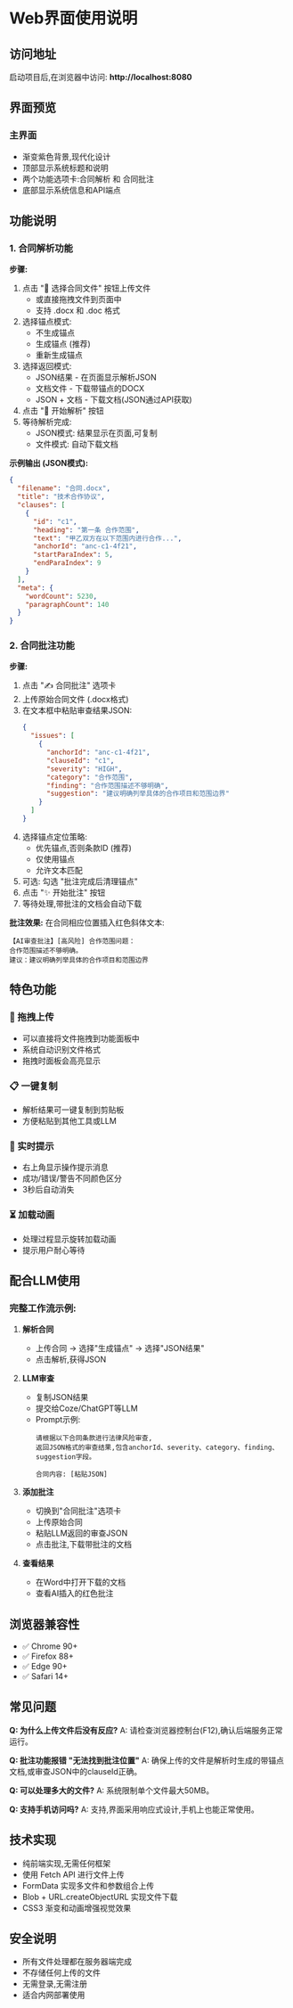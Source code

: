 # Web界面使用说明

## 访问地址

启动项目后,在浏览器中访问: **http://localhost:8080**

## 界面预览

### 主界面
- 渐变紫色背景,现代化设计
- 顶部显示系统标题和说明
- 两个功能选项卡:合同解析 和 合同批注
- 底部显示系统信息和API端点

## 功能说明

### 1. 合同解析功能

**步骤:**
1. 点击 "📁 选择合同文件" 按钮上传文件
   - 或直接拖拽文件到页面中
   - 支持 .docx 和 .doc 格式
2. 选择锚点模式:
   - 不生成锚点
   - 生成锚点 (推荐)
   - 重新生成锚点
3. 选择返回模式:
   - JSON结果 - 在页面显示解析JSON
   - 文档文件 - 下载带锚点的DOCX
   - JSON + 文档 - 下载文档(JSON通过API获取)
4. 点击 "🚀 开始解析" 按钮
5. 等待解析完成:
   - JSON模式: 结果显示在页面,可复制
   - 文件模式: 自动下载文档

**示例输出 (JSON模式):**
```json
{
  "filename": "合同.docx",
  "title": "技术合作协议",
  "clauses": [
    {
      "id": "c1",
      "heading": "第一条 合作范围",
      "text": "甲乙双方在以下范围内进行合作...",
      "anchorId": "anc-c1-4f21",
      "startParaIndex": 5,
      "endParaIndex": 9
    }
  ],
  "meta": {
    "wordCount": 5230,
    "paragraphCount": 140
  }
}
```

### 2. 合同批注功能

**步骤:**
1. 点击 "✍️ 合同批注" 选项卡
2. 上传原始合同文件 (.docx格式)
3. 在文本框中粘贴审查结果JSON:
   ```json
   {
     "issues": [
       {
         "anchorId": "anc-c1-4f21",
         "clauseId": "c1",
         "severity": "HIGH",
         "category": "合作范围",
         "finding": "合作范围描述不够明确",
         "suggestion": "建议明确列举具体的合作项目和范围边界"
       }
     ]
   }
   ```
4. 选择锚点定位策略:
   - 优先锚点,否则条款ID (推荐)
   - 仅使用锚点
   - 允许文本匹配
5. 可选: 勾选 "批注完成后清理锚点"
6. 点击 "✨ 开始批注" 按钮
7. 等待处理,带批注的文档会自动下载

**批注效果:**
在合同相应位置插入红色斜体文本:
```
【AI审查批注】[高风险] 合作范围问题：
合作范围描述不够明确。
建议：建议明确列举具体的合作项目和范围边界
```

## 特色功能

### 🎨 拖拽上传
- 可以直接将文件拖拽到功能面板中
- 系统自动识别文件格式
- 拖拽时面板会高亮显示

### 📋 一键复制
- 解析结果可一键复制到剪贴板
- 方便粘贴到其他工具或LLM

### 💬 实时提示
- 右上角显示操作提示消息
- 成功/错误/警告不同颜色区分
- 3秒后自动消失

### ⏳ 加载动画
- 处理过程显示旋转加载动画
- 提示用户耐心等待

## 配合LLM使用

### 完整工作流示例:

1. **解析合同**
   - 上传合同 → 选择"生成锚点" → 选择"JSON结果"
   - 点击解析,获得JSON

2. **LLM审查**
   - 复制JSON结果
   - 提交给Coze/ChatGPT等LLM
   - Prompt示例:
     ```
     请根据以下合同条款进行法律风险审查,
     返回JSON格式的审查结果,包含anchorId、severity、category、finding、suggestion字段。

     合同内容: [粘贴JSON]
     ```

3. **添加批注**
   - 切换到"合同批注"选项卡
   - 上传原始合同
   - 粘贴LLM返回的审查JSON
   - 点击批注,下载带批注的文档

4. **查看结果**
   - 在Word中打开下载的文档
   - 查看AI插入的红色批注

## 浏览器兼容性

- ✅ Chrome 90+
- ✅ Firefox 88+
- ✅ Edge 90+
- ✅ Safari 14+

## 常见问题

**Q: 为什么上传文件后没有反应?**
A: 请检查浏览器控制台(F12),确认后端服务正常运行。

**Q: 批注功能报错 "无法找到批注位置"**
A: 确保上传的文件是解析时生成的带锚点文档,或审查JSON中的clauseId正确。

**Q: 可以处理多大的文件?**
A: 系统限制单个文件最大50MB。

**Q: 支持手机访问吗?**
A: 支持,界面采用响应式设计,手机上也能正常使用。

## 技术实现

- 纯前端实现,无需任何框架
- 使用 Fetch API 进行文件上传
- FormData 实现多文件和参数组合上传
- Blob + URL.createObjectURL 实现文件下载
- CSS3 渐变和动画增强视觉效果

## 安全说明

- 所有文件处理都在服务器端完成
- 不存储任何上传的文件
- 无需登录,无需注册
- 适合内网部署使用

